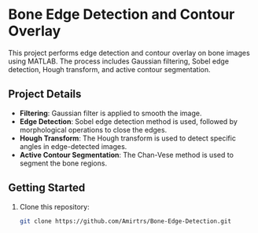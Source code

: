 # Bone Edge Detection and Contour Overlay

This project performs edge detection and contour overlay on bone images using MATLAB. The process includes Gaussian filtering, Sobel edge detection, Hough transform, and active contour segmentation.

## Project Details

- **Filtering**: Gaussian filter is applied to smooth the image.
- **Edge Detection**: Sobel edge detection method is used, followed by morphological operations to close the edges.
- **Hough Transform**: The Hough transform is used to detect specific angles in edge-detected images.
- **Active Contour Segmentation**: The Chan-Vese method is used to segment the bone regions.

## Getting Started

1. Clone this repository:
   ```bash
   git clone https://github.com/Amirtrs/Bone-Edge-Detection.git
